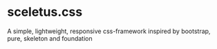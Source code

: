 # sceletus.css
A simple, lightweight, responsive css-framework inspired by bootstrap, pure, skeleton and foundation
